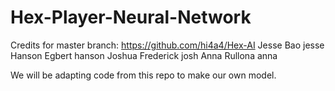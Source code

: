 # Hex-Player-Neural-Network

Credits for master branch: https://github.com/hi4a4/Hex-AI
Jesse Bao jesse
Hanson Egbert hanson
Joshua Frederick josh
Anna Rullona anna

We will be adapting code from this repo to make our own model.
